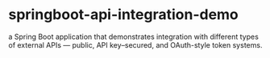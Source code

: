 # springboot-api-integration-demo
 a Spring Boot application that demonstrates integration with different types of external APIs — public, API key–secured, and OAuth-style token systems.
